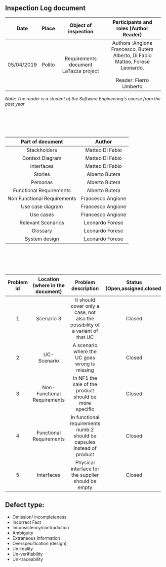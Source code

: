 ## Inspection Log document


|Date| Place |  Object of inspection| Participants and roles (Author Reader)|
| :-----------------: |:-----------:| :-----------:|:------------:|
|05/04/2019 | Polito|Requirements document LaTazza project  |Authors :Angione Francesco, Butera Alberto, Di Fabio Matteo, Forese Leonardo. <br><br/> Reader: Fierro Umberto | 

*Note: The reader is a student of the Software Engineering's course from the past year*

<br/><br/>
<br/><br/>

| Part of document  | Author | 
| :-----------------: |:-----------:|
 | Stackholders | Matteo Di Fabio |
 | Context Diagram | Matteo Di Fabio |
 | Interfaces | Matteo Di Fabio |
 | Stories | Alberto Butera |
 | Personas |  Alberto Butera |
 | Functional Requirements | Alberto Butera |
 | Non Functional Requirements | Francesco Angione |
 | Use case diagram |Francesco Angione | 
| Use cases | Francesco Angione |
| Relevant Scenarios | Leonardo Forese |
 | Glossary |Leonardo Forese |
| System design |  Leonardo Forese |

<br/><br/>
<br/><br/>


| Problem id  | Location (where in the document) | Problem description | Status (Open,assigned,closed)| Type( see note below) | Gravity (minor, normal,major)|  
| :-----------------: |:-----------:| :-----------------: |:-----------:| :-----------:|:-----------:|
| 1			        |  Scenario 3           | It should cover only a case, not also the possibility of a variant of that UC| Closed | Incorrect Fact | Normal |
| 2 | UC- Scenario | A scenario where the UC goes wrong is missing | Closed | Omission | Major | 
| 3 | Non-Functional Requirements | In NF1 the sale of the product should be more specific | Closed | Incompleteness | Major|
| 4 | Functional Requirements | In functional requirements numb.2 should be capsules instead of product | Closed | Ambiguity | Minor |
| 5 | Interfaces | Physical interface for the supplier should be empty | Closed | Incorrect fact | Normal | 



## Defect type:
*	Omission/ incompleteness
*	Incorrect Fact
*	Inconsistency/contradiction
*	Ambiguity
*	Extraneous Information
*	Overspecification (design)
*	Un-reality
*	Un-verifiability
*	Un-traceability
